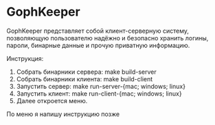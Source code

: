 # GophKeeper
GophKeeper представляет собой клиент-серверную систему, позволяющую пользователю надёжно и безопасно хранить логины, пароли, бинарные данные и прочую приватную информацию.


Инструкция:
1) Собрать бинарники сервера: make build-server
2) Собрать бинарники клиента: make build-client
3) Запустить сервер: make run-server-{mac; windows; linux}
4) Запустить клиент: make run-client-{mac; windows; linux}
5) Далее откроется меню.


По меню я напишу инструкцию позже
